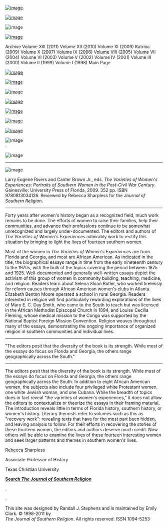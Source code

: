 [![image](../index_top_logo_.jpg)](http://jsr.fsu.edu/).

[![image](../index_top.jpg)](http://jsr.fsu.edu/)

![image](../../production/page_2_strip.jpg)

[![image](../New_Vol_13.png)](Front13.html)

Archive Volume XIII (2011) Volume XII (2010) Volume XI (2009) Katrina
(2009) Volume X (2007) Volume IX (2006) Volume VIII (2005) Volume VII
(2004) Volume VI (2003) Volume V (2002) Volume IV (2001) Volume III
(2000) Volume II (1999) Volume I (1998) Main Page

[![image](../page_2_link_4_mast.jpg)](http://jsr.fsu.edu/ed.htm)

[![image](../page_2_link_5_ed_policies.jpg)](http://jsr.fsu.edu/mission.htm)

[![image](../page_2_link_6_article_sub.jpg)](http://jsr.fsu.edu/submit.htm)

[![image](../page_2_link_7_book_rev.jpg)](http://jsr.fsu.edu/reviews.htm)

[![image](../page_2_link_8_hill_award.jpg)](http://jsr.fsu.edu/award.htm)

[![image](../page_2_link_9_advertisers.jpg)](http://jsr.fsu.edu/ads.htm)

[![image](../page_2_link_99_email.jpg)](mailto:aremillard@francis.edu)

![image](../../production/page_2_width_line_side.jpg) \
.

![image](../../production/page_2_width_line_top.jpg)

* * * * *

![image](Reviews/VarietiesofWomensExperiences.jpg)

Larry Eugene Rivers and Canter Brown Jr., eds. *The Varieties of Women's
Experiences: Portraits of Southern Women in the Post-Civil War Century*.
Gainesville: University Press of Florida, 2009. 352 pp. ISBN
9780813034126. Reviewed by Rebecca Sharpless for the *Journal of
Southern Religion*.

* * * * *

Forty years after women's history began as a recognized field, much work
remains to be done. The efforts of women to raise their families, help
their communities, and advance their professions continue to be somewhat
unrecognized and largely under-documented. The editors and authors of
*The Varieties of Women's Experiences* admirably work to rectify this
situation by bringing to light the lives of fourteen southern women.

Most of the women in *The Varieties of Women's Experiences* are from
Florida and Georgia, and most are African American. As indicated in the
title, the biographical essays range in time from the early nineteenth
century to the 1970s, with the bulk of the topics covering the period
between 1875 and 1925. Well-documented and generally well-written essays
depict the activism of this group of women in community building,
teaching, medicine, and religion. Readers learn about Selena Sloan
Butler, who worked tirelessly for reform causes through African American
women's clubs in Atlanta. Elizabeth Benton Moore operated a school in
rural Georgia. Readers interested in religion will find particularly
rewarding explorations of the lives of Mary E. C. Day Smith, who came to
the South to teach but was licensed in the African Methodist Episcopal
Church in 1894, and Louise Cecilia Fleming, whose medical mission to the
Congo was supported by the National Baptist Foreign Mission Convention.
Religion weaves throughout many of the essays, demonstrating the ongoing
importance of organized religion in southern communities and individual
lives.

* * * * *

"The editors posit that the diversity of the book is its strength. While
most of the essays do focus on Florida and Georgia, the others range
geographically across the South."

* * * * *

The editors posit that the diversity of the book is its strength. While
most of the essays do focus on Florida and Georgia, the others range
geographically across the South. In addition to eight African American
women, the subjects also include four privileged white Protestant women,
one white Jewish woman, and one Cubana. While the breadth of topics does
in fact reveal "the varieties of women's experiences," it does not allow
the editors to contextualize or theorize the essays in their framing
material. The introduction reveals little in terms of Florida history,
southern history, or women's history. Literary theorists refer to
volumes such as this as "recovery work": revealing texts that have for
the most part been hidden, and leaving analysis to follow. For their
efforts in recovering the stories of these fourteen women, the editors
and authors deserve much credit. Now others will be able to examine the
lives of these fourteen interesting women and seek larger patterns and
themes in southern women's lives.

Rebecca Sharpless

Associate Professor of History

Texas Christian University

**[Search *The Journal of Southern
Religion*](http://jsr.fsu.edu/search.htm)**

.

.

This site was designed by Randall J. Stephens and is maintained by Emily
Clark. © 1998-2011 by \
 *The Journal of Southern Religion*. All rights reserved. ISSN 1094-5253
